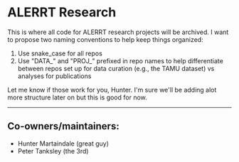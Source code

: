 # ALERRT Research

This is where all code for ALERRT research projects will be archived. I want to propose two naming conventions to help keep things organized:  
1. Use snake_case for all repos
2. Use "DATA_" and "PROJ_" prefixed in repo names to help differentiate between repos set up for data curation (e.g., the TAMU dataset) vs analyses for publications  

Let me know if those work for you, Hunter.
I'm sure we'll be adding alot more structure later on but this is good for now.

---
## Co-owners/maintainers:
* Hunter Martaindale (great guy)
* Peter Tanksley (the 3rd)
